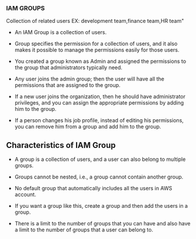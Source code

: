 ### IAM GROUPS

Collection of related users 
     EX: development team,finance team,HR team"

* An IAM Group is a collection of users.

* Group specifies the permission for a collection of users, and it also makes it possible to manage the permissions easily for those users.

* You created a group known as Admin and assigned the permissions to the group that administrators typically need.

* Any user joins the admin group; then the user will have all the permissions that are assigned to the group.

* If a new user joins the organization, then he should have administrator privileges, and you can assign the appropriate permissions by adding him to the group.
  
* If a person changes his job profile, instead of editing his permissions, you can remove him from a group and add him to the group.

## Characteristics of IAM Group

* A group is a collection of users, and a user can also belong to multiple groups.

* Groups cannot be nested, i.e., a group cannot contain another group.

* No default group that automatically includes all the users in AWS account.

* If you want a group like this, create a group and then add the users in a group.

* There is a limit to the number of groups that you can have and also have a limit to the number of groups that a user can belong to.